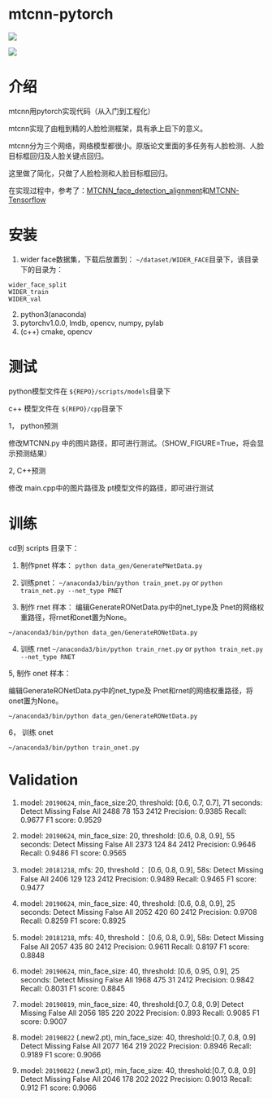 # mtcnn-pytorch

![](./img/res1.jpg)

![](./img/res2.jpg)

# 介绍

mtcnn用pytorch实现代码（从入门到工程化）

mtcnn实现了由粗到精的人脸检测框架，具有承上启下的意义。

mtcnn分为三个网络，网络模型都很小。原版论文里面的多任务有人脸检测、人脸目标框回归及人脸关键点回归。

这里做了简化，只做了人脸检测和人脸目标框回归。

在实现过程中，参考了：[MTCNN_face_detection_alignment](https://github.com/kpzhang93/MTCNN_face_detection_alignment)和[MTCNN-Tensorflow](https://github.com/AITTSMD/MTCNN-Tensorflow)




# 安装

1. wider face数据集，下载后放置到： `~/dataset/WIDER_FACE`目录下，该目录下的目录为：
```
wider_face_split
WIDER_train
WIDER_val
```
2. python3(anaconda)
3. pytorchv1.0.0, lmdb, opencv, numpy, pylab
4. (c++) cmake, opencv 

# 测试
python模型文件在 `${REPO}/scripts/models`目录下

c++ 模型文件在 `${REPO}/cpp`目录下

1， python预测

修改MTCNN.py 中的图片路径，即可进行测试。（SHOW_FIGURE=True，将会显示预测结果）

2, C++预测

修改 main.cpp中的图片路径及 pt模型文件的路径，即可进行测试




# 训练
cd到 scripts 目录下：
1. 制作pnet 样本：
`python data_gen/GeneratePNetData.py `

2. 训练pnet：
`~/anaconda3/bin/python train_pnet.py` or
`python train_net.py --net_type PNET`

3. 制作 rnet 样本：
编辑GenerateRONetData.py中的net_type及 Pnet的网络权重路径，将rnet和onet置为None。

`~/anaconda3/bin/python data_gen/GenerateRONetData.py `

4. 训练 rnet
`~/anaconda3/bin/python train_rnet.py` or
`python train_net.py --net_type RNET`

5, 制作 onet 样本：

编辑GenerateRONetData.py中的net_type及 Pnet和rnet的网络权重路径，将onet置为None。

`~/anaconda3/bin/python data_gen/GenerateRONetData.py `

6， 训练 onet 

`~/anaconda3/bin/python train_onet.py`

# Validation
1. model: `20190624`, min_face_size:20, threshold: [0.6, 0.7, 0.7], 71 seconds:
Detect  Missing False   All
2488    78      153     2412
Precision: 0.9385
Recall: 0.9677
F1 score: 0.9529

2. model: `20190624`, min_face_size: 20, threshold: [0.6, 0.8, 0.9], 55 seconds:
Detect  Missing False   All
2373    124     84      2412
Precision: 0.9646
Recall: 0.9486
F1 score: 0.9565

2. model: `20181218`, mfs: 20, threshold： [0.6, 0.8, 0.9], 58s:
Detect  Missing False   All
2406    129     123     2412
Precision: 0.9489
Recall: 0.9465
F1 score: 0.9477


3. model: `20190624`, min_face_size: 40, threshold: [0.6, 0.8, 0.9], 25 seconds:
Detect  Missing False   All
2052    420     60      2412
Precision: 0.9708
Recall: 0.8259
F1 score: 0.8925

3. model: `20181218`, mfs: 40, threshold： [0.6, 0.8, 0.9], 58s:
Detect  Missing False   All
2057    435     80      2412
Precision: 0.9611
Recall: 0.8197
F1 score: 0.8848

4. model: `20190624`, min_face_size: 40, threshold: [0.6, 0.95, 0.9], 25 seconds:
Detect  Missing False   All
1968    475     31      2412
Precision: 0.9842
Recall: 0.8031
F1 score: 0.8845


5. model: `20190819`, min_face_size: 40, threshold:[0.7, 0.8, 0.9]
Detect  Missing False   All
2056    185     220     2022
Precision: 0.893
Recall: 0.9085
F1 score: 0.9007

6. model: `20190822` (.new2.pt), min_face_size: 40, threshold:[0.7, 0.8, 0.9]
Detect  Missing False   All
2077    164     219     2022
Precision: 0.8946
Recall: 0.9189
F1 score: 0.9066



7. model: `20190822` (.new3.pt), min_face_size: 40, threshold:[0.7, 0.8, 0.9]
Detect	Missing	False	All
2046	178	202	2022
Precision: 0.9013
Recall: 0.912
F1 score: 0.9066




